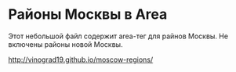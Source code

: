 Районы Москвы в Area
==============

Этот небольшой файл содержит area-тег для райнов Москвы. Не включены районы новой Москвы.

http://vinograd19.github.io/moscow-regions/
